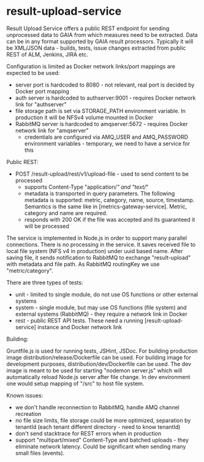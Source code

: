 # result-upload-service

Result Upload Service offers a public REST endpoint for sending unprocessed data to GAIA from which measures need to be extracted. Data can be in any format supported by GAIA result processors. Typically it will be XML/JSON data - builds, tests, issue changes extracted from public REST of ALM, Jenkins, JIRA etc.

Configuration is limited as Docker network links/port mappings are expected to be used:
- server port is hardcoded to 8080 - not relevant, real port is decided by Docker port mapping
- auth server is hardcoded to authserver:9001 - requires Docker network link for "authserver"
- file storage path is set via STORAGE_PATH environment variable. In production it will be NFSv4 volume mounted in Docker
- RabbitMQ server is hardcoded to amqserver:5672 -  requires Docker network link for "amqserver"
    - credentials are configured via AMQ_USER and AMQ_PASSWORD environment variables - temporary, we need to have a service for this

Public REST:
- POST /result-upload/rest/v1/upload-file - used to send content to be processed
    - supports Content-Type "application/*" and "text/*"
    - metadata is transported in query parameters. The following metadata is supported: metric, category, name, source, timestamp. Semantics is the same like in [metrics-gateway-service]. Metric, category and name are required.
    - responds with 200 OK if the file was accepted and its guaranteed it will be processed

The service is implemented in Node.js in order to support many parallel connections. There is no processing in the service. It saves received file to local file system (NFS v4 in production) under uuid based name. After saving file, it sends notification to RabbitMQ to exchange "result-upload" with metadata and file path. As RabbitMQ routingKey we use "metric/category".

There are three types of tests:
- unit - limited to single module, do not use OS functions or other external systems
- system - single module, but may use OS functions (file system) and external systems (RabbitMQ) - they require a network link in Docker
- rest - public REST API tests. These need a running [result-upload-service] instance and Docker network link

Building:

Gruntfile.js is used for running tests, JSHint, JSDoc. For building production image distribution/release/Dockerfile can be used. For building image for development purposes, distribution/dev/Dockerfile can be used. The dev image is meant to be used for starting "nodemon server.js" which will automatically reload Node.js server after file change. In dev environment one would setup mapping of "/src" to host file system.

Known issues:
- we don't handle reconnection to RabbitMQ, handle AMQ channel recreation
- no file size limits, file storage could be more optimized, separation by tenantId (each tenant different directory - need to know tenantId)
- don't send stacktrace for REST errors when in production
- support "multipart/mixed" Content-Type and batched uploads - they eliminate network latency. Could be significant when sending many small files (events).
